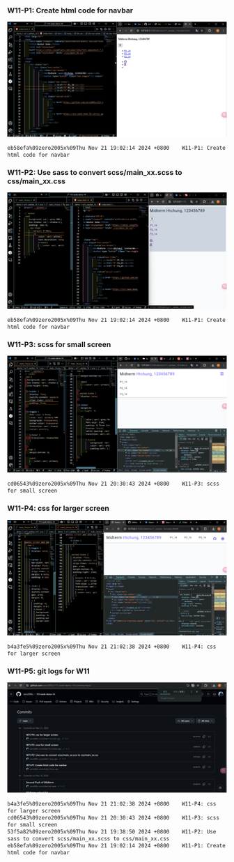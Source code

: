 ###  W11-P1: Create html code for navbar
 
![](./w11-p1.png)
 
```
eb58efa%09zero2005x%09Thu Nov 21 19:02:14 2024 +0800    W11-P1: Create html code for navbar
```


### W11-P2: Use sass to convert scss/main_xx.scss to css/main_xx.css
 
![](./w11-p2.png)

```
eb58efa%09zero2005x%09Thu Nov 21 19:02:14 2024 +0800    W11-P1: Create html code for navbar
```

### W11-P3: scss for small screen

![](./w11-p3.png)

```
cd06543%09zero2005x%09Thu Nov 21 20:30:43 2024 +0800    W11-P3: scss for small screen
```

### W11-P4: css for larger screen

![](./w11-p4.png)

```
b4a3fe5%09zero2005x%09Thu Nov 21 21:02:38 2024 +0800    W11-P4: css for larger screen
```

### W11-P5: git logs for W11

![](./w11-p5.png)

```
b4a3fe5%09zero2005x%09Thu Nov 21 21:02:38 2024 +0800    W11-P4: css for larger screen
cd06543%09zero2005x%09Thu Nov 21 20:30:43 2024 +0800    W11-P3: scss for small screen
53f5a82%09zero2005x%09Thu Nov 21 19:38:50 2024 +0800    W11-P2: Use sass to convert scss/main_xx.scss to css/main_xx.css
eb58efa%09zero2005x%09Thu Nov 21 19:02:14 2024 +0800    W11-P1: Create html code for navbar
```